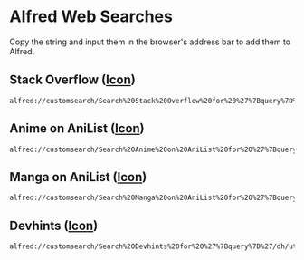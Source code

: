 # Alfred Web Searches
Copy the string and input them in the browser's address bar to add them to Alfred.

## Stack Overflow ([Icon](../image/stackoverflow.png))
```
alfred://customsearch/Search%20Stack%20Overflow%20for%20%27%7Bquery%7D%27/%3E/utf8/nospace/https%3A%2F%2Fstackoverflow.com%2Fsearch%3Fq%3D%7Bquery%7D
```

## Anime on AniList ([Icon](../image/anilist.png))
```
alfred://customsearch/Search%20Anime%20on%20AniList%20for%20%27%7Bquery%7D%27/anime/utf8/nospace/https%3A%2F%2Fanilist.co%2Fsearch%2Fanime%3Fsearch%3D%7Bquery%7D%26sort%3DSEARCH_MATCH
```

## Manga on AniList ([Icon](../image/anilist.png))
```
alfred://customsearch/Search%20Manga%20on%20AniList%20for%20%27%7Bquery%7D%27/manga/utf8/nospace/https%3A%2F%2Fanilist.co%2Fsearch%2Fmanga%3Fsearch%3D%7Bquery%7D%26sort%3DSEARCH_MATCH
```

## Devhints ([Icon](../image/devhints.png))
```
alfred://customsearch/Search%20Devhints%20for%20%27%7Bquery%7D%27/dh/utf8/nospace/https%3A%2F%2Fdevhints.io%2F%3Fq%3D%7Bquery%7D
```
